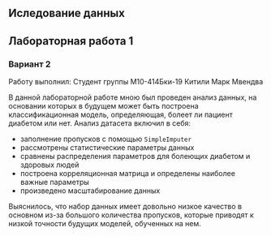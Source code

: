 ## Иследование данных
## Лабораторная работа 1
### Вариант 2

Работу выполнил: Студент группы М10-414Бки-19 Китили Марк Мвендва 

В данной лабораторной работе мною был проведен анализ данных, на основании которых в будущем может быть построена классификационная модель, определяющая, болеет ли пациент диабетом или нет. Анализ датасета включил в себя:
 - заполнение пропусков с помощью ```SimpleImputer```
 - рассмотрены статистические параметры данных
 - сравнены распределения параметров для болеющих диабетом и здоровых людей
 - построена корреляционная матрица и определены наиболее важные параметры
 - произведено масштабирование данных

Выяснилось, что набор данных имеет довольно низкое качество в основном из-за большого количества пропусков, которые приводят к низкой точности будущих моделей, обученных на нем.
